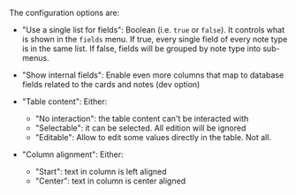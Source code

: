 The configuration options are:

* "Use a single list for fields": Boolean (i.e. ```true``` or ```false```). It controls what is shown in the ```fields``` menu. If true, every single field of every note type is in the same list. If false, fields will be grouped by note type into sub-menus.

* "Show internal fields": Enable even more columns that map to database fields related to the cards and notes (dev option)

* "Table content": Either:
  * "No interaction": the table content can't be interacted with
  * "Selectable": it can be selected. All edition will be ignored
  * "Editable": Allow to edit some values directly in the table. Not all.

* "Column alignment": Either:
  * "Start": text in column is left aligned
  * "Center": text in column is center aligned
